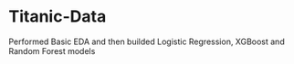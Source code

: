 # Titanic-Data
Performed Basic EDA and then builded Logistic Regression, XGBoost and Random Forest models

